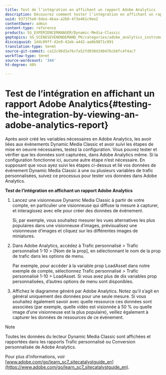 ```yaml
---
title: Test de l’intégration en affichant un rapport Adobe Analytics
description: Découvrez comment tester l’intégration en affichant un rapport Adobe Analytics.
uuid: 937375e0-6dea-4baa-a2b0-4f3e461c9ee2
contentOwner: admin
content-type: reference
products: SG_EXPERIENCEMANAGER/Dynamic-Media-Classic
geptopics: SG_SCENESEVENONDEMAND_PK/categories/adobe_analytics_instrumentation_kit
discoiquuid: 1ddc89ff-d2e9-42eb-a442-aa6b9871c991
translation-type: tm+mt
source-git-commit: ca12c96d3a76cfa52fd930d190476cb6fc4f4ac7
workflow-type: tm+mt
source-wordcount: '344'
ht-degree: 40%

---
```



# Test de l’intégration en affichant un rapport Adobe Analytics{#testing-the-integration-by-viewing-an-adobe-analytics-report}

Après avoir créé les variables nécessaires en Adobe Analytics, les avoir liées aux événements Dynamic Media Classic et avoir suivi les étapes de mise en oeuvre nécessaires, testez la configuration. Vous pouvez tester et vérifier que les données sont capturées, dans Adobe Analytics même. Si la configuration fonctionne ici, aucune autre étape n’est nécessaire. En supposant que vous ayez suivi les étapes ci-dessus et lié vos données de événement Dynamic Media Classic à une ou plusieurs variables de trafic personnalisées, suivez ce processus pour tester vos données dans Adobe Analytics.

**Test de l’intégration en affichant un rapport Adobe Analytics**

1. Lancez une visionneuse Dynamic Media Classic à partir de votre compte, en particulier une visionneuse qui diffuse la mesure à capturer, et interagissez avec elle pour créer des données de événement.

   Si, par exemple, vous souhaitez mesurer les vues alternatives les plus populaires dans une visionneuse d’images, prévisualisez une visionneuse d’images et cliquez sur les différentes images de miniatures.

1. Dans Adobe Analytics, accédez à Trafic personnalisé > Trafic personnalisé 1-10 > [Nom de la prop], en sélectionnant le nom de la prop de trafic dans les options de menu.

   Par exemple, pour accéder à la variable prop LoadAsset dans notre exemple de compte, sélectionnez Trafic personnalisé > Trafic personnalisé 1-10 > LoadAsset. Si vous avez plus de dix variables prop personnalisées, d’autres options de menu sont disponibles.

1. Affichez le diagramme généré par Adobe Analytics. Notez qu’il s’agit en général uniquement des données pour une seule mesure. Si vous souhaitez également savoir avec quelle ressource ces données sont associées (par exemple, quelle vidéo est visionnée à 50 % ou quelle image d’une visionneuse est la plus populaire), veillez également à capturer les données de ressources de ce événement.

>[!NOTE]
>
>Toutes les données du lecteur Dynamic Media Classic sont affichées et rapportées dans les rapports Trafic personnalisé ou Conversion personnalisée de Adobe Analytics.

Pour plus d’informations, voir [www.adobe.com/go/learn_sc7_sitecatalystguide_en](https://www.adobe.com/go/learn_sc7_sitecatalystguide_en).
